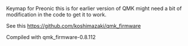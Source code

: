 Keymap for Preonic this is for earlier version of QMK might need a bit of modification in the code to get it to work. 

See this
https://github.com/koshimazaki/qmk_firmware

Compiled with qmk_firmware-0.8.112
